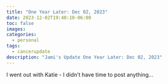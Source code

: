 ```yaml
---
title: "One Year Later: Dec 02, 2023"
date: 2023-12-02T19:40:10-06:00
toc: false
images:
categories:
  - personal
tags: 
  - cancerupdate
description: "Jami's Update One Year Later: Dec 02, 2023"
---
```


I went out with Katie - I didn't have time to post anything...